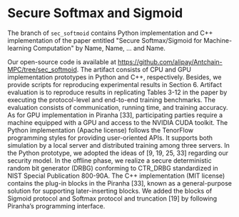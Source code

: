 # Secure Softmax and Sigmoid
The branch of `sec_softmoid` contains Python implementation and C++ implementation of the paper entitled "Secure Softmax/Sigmoid for Machine-learning Computation" by Name, Name, ... and Name.


Our open-source code is available at https://github.com/alipay/Antchain-MPC/tree/sec_softmoid. The artifact consists of CPU and GPU implementation prototypes in Python and C++, respectively. Besides, we provide scripts for reproducing experimental results in Section 6. Artifact evaluation is to reproduce results in replicating Tables 3-12 in the paper by executing the protocol-level and end-to-end training benchmarks. The evaluation consists of communication, running time, and training accuracy. As for GPU implementation in Piranha [33], participating parties require a machine equipped with a GPU and access to the NVIDIA CUDA toolkit.
The Python implementation (Apache license) follows the TenorFlow programming styles for providing user-oriented APIs. It supports both simulation by a local server and distributed training among three servers. In the Python prototype, we adopted the ideas of [9, 19, 25, 33] regarding our security model. In the offline phase, we realize a secure deterministic random bit generator (DRBG) conforming to CTR_DRBG standardized in NIST Special Publication 800-90A. The C++ implementation (MIT license) contains the plug-in blocks in the Piranha [33], known as a general-purpose solution for supporting later-inserting blocks. We added the blocks of Sigmoid protocol and Softmax protocol and truncation [19] by following Piranha’s programming interface.
